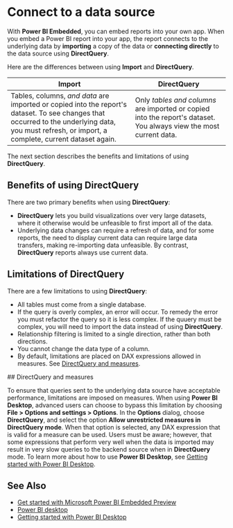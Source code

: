 <properties
   pageTitle="Microsoft Power BI Embedded - Connecting to a data source"
   description="Power BI Embedded, connect to data sources"
   services="power-bi-embedded"
   documentationCenter=""
   authors="minewiskan"
   manager="NA"
   editor=""
   tags=""/>
<tags
   ms.service="power-bi-embedded"
   ms.devlang="NA"
   ms.topic="article"
   ms.tgt_pltfrm="NA"
   ms.workload="powerbi"
   ms.date="06/28/2016"
   ms.author="owend"/>

# Connect to a data source

With **Power BI Embedded**, you can embed reports into your own app. When you embed a Power BI report into your app, the report connects to the underlying data by **importing** a copy of the data or **connecting directly** to the data source using **DirectQuery**.

Here are the differences between using **Import** and **DirectQuery**.

|Import | DirectQuery
|---|---
|Tables, columns, *and data* are imported or copied into the report's dataset. To see changes that occurred to the underlying data, you must refresh, or import, a complete, current dataset again.|Only *tables and columns* are imported or copied into the report's dataset. You always view the most current data.

The next section describes the benefits and limitations of using **DirectQuery**.

## Benefits of using DirectQuery

There are two primary benefits when using **DirectQuery**:

   -	**DirectQuery** lets you build visualizations over very large datasets, where it otherwise would be unfeasible to first import all of the data.
   -	Underlying data changes can require a refresh of data, and for some reports, the need to display current data can require large data transfers, making re-importing data unfeasible. By contrast, **DirectQuery** reports always use current data.

## Limitations of DirectQuery

   There are a few limitations to using **DirectQuery**:

   -	All tables must come from a single database.
   -	If the query is overly complex, an error will occur. To remedy the error you must refactor the query so it is less complex. If the quuery must be complex, you will need to import the data instead of using **DirectQuery**.
   -	Relationship filtering is limited to a single direction, rather than both directions.
   -	You cannot change the data type of a column.
   -	By default, limitations are placed on DAX expressions allowed in measures. See [DirectQuery and measures](#measures).

<a name="measures"/>
## DirectQuery and measures

To ensure that queries sent to the underlying data source have acceptable performance, limitations are imposed on measures. When using **Power BI Desktop**, advanced users can choose to bypass this limitation by choosing **File > Options and settings > Options**. In the **Options** dialog, choose **DirectQuery**, and select the option **Allow unrestricted measures in DirectQuery mode**. When that option is selected, any DAX expression that is valid for a measure can be used. Users must be aware; however, that some expressions that perform very well when the data is imported may result in very slow queries to the backend source when in **DirectQuery** mode. To learn more about how to use **Power BI Desktop**, see [Getting started with Power BI Desktop](https://powerbi.microsoft.com/documentation/powerbi-desktop-getting-started/).

## See Also
- [Get started with Microsoft Power BI Embedded Preview](power-bi-embedded-get-started.md)
- [Power BI desktop](https://powerbi.microsoft.com/documentation/powerbi-desktop-get-the-desktop/)
- [Getting started with Power BI Desktop](https://powerbi.microsoft.com/documentation/powerbi-desktop-getting-started/)
